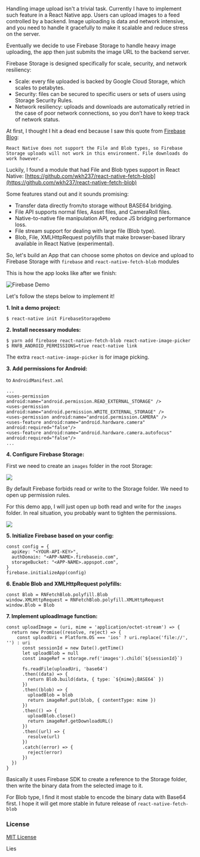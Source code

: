 Handling image upload isn't a trivial task. Currently I have to implement such feature
in a React Native app. Users can upload images to a feed controlled by a backend.
Image uploading is data and network intensive, and you need to handle it gracefully to
make it scalable and reduce stress on the server.

Eventually we decide to use Firebase Storage to handle heavy image uploading,
the app then just submits the image URL to the backend server.

Firebase Storage is designed specifically for scale, security, and network resiliency:
 
- Scale: every file uploaded is backed by Google Cloud Storage, which scales to petabytes.
- Security: files can be secured to specific users or sets of users using Storage Security Rules.
- Network resiliency: uploads and downloads are automatically retried in the case of poor network connections, so you don’t have to keep track of network status.

At first, I thought I hit a dead end because I saw this quote from [Firebase Blog](https://firebase.googleblog.com/2016/07/firebase-react-native.html):

```
React Native does not support the File and Blob types, so Firebase Storage uploads will not work in this environment. File downloads do work however.
```

Luckily, I found a module that had File and Blob types support in React Native: [https://github.com/wkh237/react-native-fetch-blob](https://github.com/wkh237/react-native-fetch-blob)

Some features stand out and it sounds promising:

- Transfer data directly from/to storage without BASE64 bridging.
- File API supports normal files, Asset files, and CameraRoll files.
- Native-to-native file manipulation API, reduce JS bridging performance loss.
- File stream support for dealing with large file (Blob type).
- Blob, File, XMLHttpRequest polyfills that make browser-based library available in React Native (experimental).

So, let's build an App that can choose some photos on device and upload to
Firebase Storage with `firebase` and `react-native-fetch-blob` modules

This is how the app looks like after we finish:

![Firebase Demo](https://raw.githubusercontent.com/CodeLinkIO/public-assets/master/blog/firebase-upload.gif)

Let's follow the steps below to implement it!

**1. Init a demo project:**

```
$ react-native init FirebaseStorageDemo
```

**2. Install necessary modules:**

```
$ yarn add firebase react-native-fetch-blob react-native-image-picker
$ RNFB_ANDROID_PERMISSIONS=true react-native link
```

The extra `react-native-image-picker` is for image picking.

**3. Add permissions for Android:**

to `AndroidManifest.xml`

```
...
<uses-permission android:name="android.permission.READ_EXTERNAL_STORAGE" />
<uses-permission android:name="android.permission.WRITE_EXTERNAL_STORAGE" />
<uses-permission android:name="android.permission.CAMERA" />
<uses-feature android:name="android.hardware.camera" android:required="false"/>
<uses-feature android:name="android.hardware.camera.autofocus" android:required="false"/>
...
```

**4. Configure Firebase Storage:**

First we need to create an `images` folder in the root Storage:

![](https://i.gyazo.com/87e49a91d73654d54a430365355a3ff0.png)

By default Firebase forbids read or write to the Storage folder. We need to
open up permission rules.

For this demo app, I will just open up both read and write for the `images`
folder. In real situation, you probably want to tighten the permissions.

![](https://i.gyazo.com/2020fe9aea533b9a534d7d567ee70013.png)

**5. Initialize Firebase based on your config:**

```
const config = {
  apiKey: "<YOUR-API-KEY>",
  authDomain: "<APP-NAME>.firebaseio.com",
  storageBucket: "<APP-NAME>.appspot.com",
}
firebase.initializeApp(config)
```

**6. Enable Blob and XMLHttpRequest polyfills:**

```
const Blob = RNFetchBlob.polyfill.Blob
window.XMLHttpRequest = RNFetchBlob.polyfill.XMLHttpRequest
window.Blob = Blob
```

**7. Implement uploadImage function:**

```
const uploadImage = (uri, mime = 'application/octet-stream') => {
  return new Promise((resolve, reject) => {
    const uploadUri = Platform.OS === 'ios' ? uri.replace('file://', '') : uri
      const sessionId = new Date().getTime()
      let uploadBlob = null
      const imageRef = storage.ref('images').child(`${sessionId}`)

      fs.readFile(uploadUri, 'base64')
      .then((data) => {
        return Blob.build(data, { type: `${mime};BASE64` })
      })
      .then((blob) => {
        uploadBlob = blob
        return imageRef.put(blob, { contentType: mime })
      })
      .then(() => {
        uploadBlob.close()
        return imageRef.getDownloadURL()
      })
      .then((url) => {
        resolve(url)
      })
      .catch((error) => {
        reject(error)
      })
  })
}
```

Basically it uses Firebase SDK to create a reference to the Storage folder, then
write the binary data from the selected image to it.

For Blob type, I find it most stable to encode the binary data with Base64
first. I hope it will get more stable in future release of `react-native-fetch-blob`

### License 

[MIT License](http://www.opensource.org/licenses/mit-license.php)

Lies